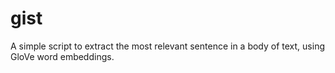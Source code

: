 # gist

A simple script to extract the most relevant sentence in a body of text, using GloVe word embeddings.
